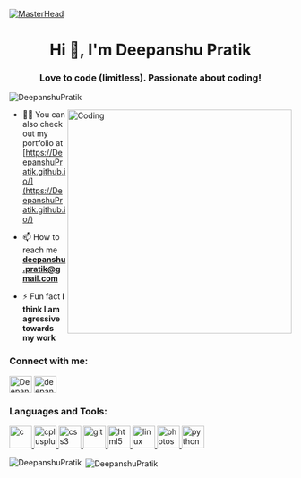 [![MasterHead](https://media-exp1.licdn.com/dms/image/C4E16AQF-YdClTtUhMg/profile-displaybackgroundimage-shrink_350_1400/0/1600774582457?e=1628121600&v=beta&t=HN2xs8iRv7SQr4RlzzSs1KrRhnC0CpUfD1K40jqxYWc)](https://DeepanshuPratik.github.io)
<h1 align="center">Hi 👋, I'm Deepanshu Pratik</h1>
<h3 align="center">Love to code (limitless). Passionate about coding!</h3>

<p align="left"> <img src="https://komarev.com/ghpvc/?username=DeepanshuPratik&label=Profile%20views&color=129e00&style=plastic" alt="DeepanshuPratik" /> </p>
<img align="right" alt="Coding" width="400" src="https://cdn.dribbble.com/users/2646423/screenshots/5507196/computer.gif">

- 👨‍💻 You can also check out my portfolio at [https://DeepanshuPratik.github.io/](https://DeepanshuPratik.github.io/)

- 📫 How to reach me **deepanshu.pratik@gmail.com**

- ⚡ Fun fact **I think I am agressive towards my work**

<h3 align="left">Connect with me:</h3>
<p align="left">

<a href="https://linkedin.com/in/deepanshu-pratik-41b6641a5" target="blank"><img align="center" src="https://cdn.jsdelivr.net/npm/simple-icons@3.0.1/icons/linkedin.svg" alt="DeepanshuPratik" height="30" width="40" /></a>
<a href="https://www.instagram.com/deepanshu_pratik/?hl=en" target="blank"><img align="center" src="https://cdn.jsdelivr.net/npm/simple-icons@3.0.1/icons/instagram.svg" alt="deepanshu_pratik" height="30" width="40" /></a>
</p>

<h3 align="left">Languages and Tools:</h3>
<p align="left"> <a href="https://www.cprogramming.com/" target="_blank"> <img src="https://devicons.github.io/devicon/devicon.git/icons/c/c-original.svg" alt="c" width="40" height="40"/> </a> <a href="https://www.w3schools.com/cpp/" target="_blank"> <img src="https://devicons.github.io/devicon/devicon.git/icons/cplusplus/cplusplus-original.svg" alt="cplusplus" width="40" height="40"/> </a> <a href="https://www.w3schools.com/css/" target="_blank"> <img src="https://devicons.github.io/devicon/devicon.git/icons/css3/css3-original-wordmark.svg" alt="css3" width="40" height="40"/> </a> <a href="https://www.figma.com/" target="_blank"></a> <a href="https://git-scm.com/" target="_blank"> <img src="https://www.vectorlogo.zone/logos/git-scm/git-scm-icon.svg" alt="git" width="40" height="40"/> </a> <a href="https://www.w3.org/html/" target="_blank"> <img src="https://devicons.github.io/devicon/devicon.git/icons/html5/html5-original-wordmark.svg" alt="html5" width="40" height="40"/> </a> <a href="https://www.linux.org/" target="_blank"> <img src="https://devicons.github.io/devicon/devicon.git/icons/linux/linux-original.svg" alt="linux" width="40" height="40"/> </a> <a href="https://www.photoshop.com/en" target="_blank"> <img src="https://devicons.github.io/devicon/devicon.git/icons/photoshop/photoshop-plain.svg" alt="photoshop" width="40" height="40"/> </a> <a href="https://www.python.org" target="_blank"> <img src="https://devicons.github.io/devicon/devicon.git/icons/python/python-original.svg" alt="python" width="40" height="40"/> </a> </p>

<p><img align="left" src="https://github-readme-stats.vercel.app/api/top-langs?username=DeepanshuPratik&show_icons=true&locale=en&layout=compact" alt="DeepanshuPratik" /></p>

<p>&nbsp;<img align="center" src="https://github-readme-stats.vercel.app/api?username=DeepanshuPratik&show_icons=true&locale=en" alt="DeepanshuPratik" /></p>





